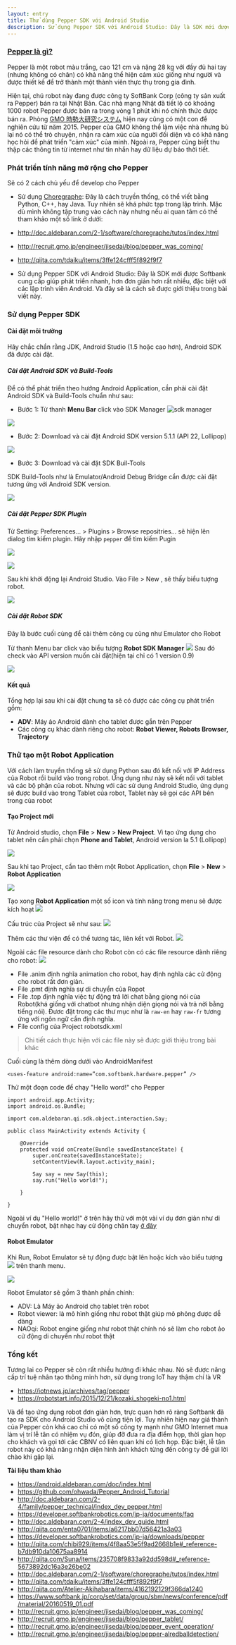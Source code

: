 ```yaml
---
layout: entry
title: Thử dùng Pepper SDK với Android Studio
description: Sử dụng Pepper SDK với Android Studio: Đây là SDK mới được Softbank cung cấp giúp phát triển nhanh, hơn đơn giản hơn rất nhiều, đặc biệt với các lập trình viên Android. Và đây sẽ là cách sẽ được giới thiệu trong bài viết này.
---
```

### [Pepper là gì?](http://www.softbank.jp/robot/products/)

Pepper là một robot màu trắng, cao 121 cm và nặng 28 kg với đầy đủ hai tay (nhưng không có chân) có khả năng thể hiện cảm xúc giống như người và được thiết kế để trở thành một thành viên thực thụ trong gia đình.

Hiện tại, chú robot này đang được công ty SoftBank Corp (công ty sản xuất ra Pepper) bán ra tại Nhật Bản. Các nhà mạng Nhật đã tiết lộ có khoảng 1000 robot Pepper được bán ra trong vòng 1 phút khi nó chính thức được bán ra. Phòng [GMO 時勢大研究システム](http://recruit.gmo.jp/engineer/jisedai/blog/pepper_was_coming/) hiện nay cũng có một con để nghiên cứu từ năm 2015. Pepper của GMO không thể làm việc nhà nhưng bù lại nó có thể trò chuyện, nhận ra cảm xúc của người đối diện và có khả năng học hỏi để phát triển "cảm xúc" của mình. Ngoài ra, Pepper cũng biết thu thập các thông tin từ internet như tin nhắn hay dữ liệu dự báo thời tiết.

### Phát triển tính năng mở rộng cho Pepper

Sẽ có 2 cách chủ yếu để develop cho Pepper

* Sử dụng [Choregraphe](http://doc.aldebaran.com/2-1/software/choregraphe/tutos/index.html): Đây là cách truyền thống, có thể viết bằng Python, C++, hay Java. Tuy nhiên sẽ khá phức tạp trong lập trình. Mặc dù mình không tập trung vào cách này nhưng nếu ai quan tâm có thể tham khảo một số link ở dưới:
 * http://doc.aldebaran.com/2-1/software/choregraphe/tutos/index.html
 * http://recruit.gmo.jp/engineer/jisedai/blog/pepper_was_coming/
 * http://qiita.com/tdaiku/items/3ffe124cfff5f892f9f7

* Sử dụng Pepper SDK với Android Studio: Đây là SDK mới được Softbank cung cấp giúp phát triển nhanh, hơn đơn giản hơn rất nhiều, đặc biệt với các lập trình viên Android. Và đây sẽ là cách sẽ được giới thiệu trong bài viết này.

### Sử dụng Pepper SDK

#### Cài đặt môi trường

Hãy chắc chắn rằng JDK, Android Studio (1.5 hoặc cao hơn), Android SDK đã được cài đặt.

##### Cài đặt Android SDK và Build-Tools

Để có thể phát triển theo hướng Android Application, cần phải cài đặt Android SDK và Build-Tools chuẩn như sau:

* Bước 1: Từ thanh **Menu Bar** click vào SDK Manager ![sdk manager](https://drive.google.com/uc?id=0B05rqFCwNCjkTE5wNFpfZmEyUVk&export=download)

![](https://drive.google.com/uc?id=0B05rqFCwNCjkOGFFWURaQUE2QUU&export=download)

* Bước 2: Download và cài đặt Android SDK version 5.1.1 (API 22, Lollipop)

![](https://drive.google.com/uc?id=0B05rqFCwNCjkTE9RTzRZdUVsbm8&export=download)

* Bước 3: Download và cài đặt SDK Buil-Tools

SDK Build-Tools như là Emulator/Android Debug Bridge cần được cài đặt tương ứng với Android SDK version.

![](https://drive.google.com/uc?id=0B05rqFCwNCjkM2RkUXdZZEpIYmM&export=download)

##### Cài đặt Pepper SDK Plugin

Từ Setting: Preferences... > Plugins > Browse repositries... sẽ hiện lên dialog tìm kiếm plugin. Hãy nhập `pepper` để tìm kiếm Pugin

![](https://drive.google.com/uc?id=0B05rqFCwNCjkX1lrTVI1aEI2Tzg&export=download)

![](https://drive.google.com/uc?id=0B05rqFCwNCjkaUFQR1loMm9SeGc&export=download)

Sau khi khởi động lại Android Studio. Vào File > New , sẽ thấy biểu tượng robot.

![](https://drive.google.com/uc?id=0B05rqFCwNCjkSGIzelBMNEFMUmc&export=download)

##### Cài đặt Robot SDK

Đây là bước cuối cùng để cài thêm công cụ cũng như Emulator cho Robot

Từ thanh Menu bar click vào biểu tượng **Robot SDK Manager** ![](https://drive.google.com/uc?id=0B05rqFCwNCjkSVZjd2Rtb1FaVDA&export=download) Sau đó check vào API version muốn cài đặt(hiện tại chỉ có 1 version 0.9)

![](https://drive.google.com/uc?id=0B05rqFCwNCjkODZGX0RiRXF2TWs&export=download)

#### Kết quả

Tổng hợp lại sau khi cài đặt chung ta sẽ có được các công cụ phát triển gồm:

* **ADV**: Máy ảo Android dành cho tablet được gắn trên Pepper
* Các công cụ khác dành riêng cho robot: **Robot Viewer, Robots Browser, Trajectory**

### Thử tạo một Robot Application

Với cách làm truyền thống sẽ sử dụng Python sau đó kết nối với IP Address của Robot rồi build vào trong robot. Ứng dụng như này sẽ kết nối với tablet và các bộ phận của robot. Nhưng với các sử dụng Android Studio, ứng dụng sẽ được build vào trong Tablet của robot, Tablet này sẽ gọi các API bên trong của robot

#### Tạo Project mới

Từ Android studio, chọn **File** > **New** > **New Project**. Vì tạo ứng dụng cho tablet nên cần phải chọn **Phone and Tablet**, Android version la 5.1 (Lollipop)

![](https://drive.google.com/uc?id=0B05rqFCwNCjkUFpVSEQzNG82WkU&export=download)

Sau khi tạo Project, cần tao thêm một Robot Application, chọn **File** > **New** > **Robot Application**

![](https://drive.google.com/uc?id=0B05rqFCwNCjkTmlIbnFvMEYzcDg&export=download)

Tạo xong **Robot Application** một số icon và tính năng trong menu sẽ được kích hoạt
![](https://drive.google.com/uc?id=0B05rqFCwNCjkdWVlbzU3SzRtWEE&export=download)

Cấu trúc của Project sẽ như sau:
![](https://drive.google.com/uc?id=0B05rqFCwNCjkREg2RnBJRmN1b0k&export=download)

Thêm các thư viện để có thể tương tác, liên kết với Robot.
![](https://drive.google.com/uc?id=0B05rqFCwNCjkVm5IbFpxeUdyM3M&export=download)

Ngoài các file resource dành cho Robot còn có các file resource dành riêng cho robot:
![](https://drive.google.com/uc?id=0B05rqFCwNCjkLWxZMWhUYmZ4UjQ&export=download)
* File .anim định nghĩa animation cho robot, hay định nghĩa các cử động cho robot rất đơn giản.
* File .pmt định nghĩa sự di chuyển của Ropot
* File .top định nghĩa việc tự động trả lời chat bằng giọng nói của Robot(khá giống với chatbot nhưng nhận diện giọng nói và trả nời bằng tiếng nói). Đươc đặt trong các thư mục như là `raw-en` hay `raw-fr` tương ứng với ngôn ngữ cần định nghĩa.
* File config của Project robotsdk.xml
> Chi tiết cách thực hiện với các file này sẽ được giới thiệu trong bài khác

Cuối cùng là thêm dòng dưới vào AndroidManifest
```
<uses-feature android:name=”com.softbank.hardware.pepper” />
```

Thử một đoạn code để chạy "Hello word!" cho Pepper

```
import android.app.Activity;
import android.os.Bundle;

import com.aldebaran.qi.sdk.object.interaction.Say;

public class MainActivity extends Activity {

    @Override
    protected void onCreate(Bundle savedInstanceState) {
        super.onCreate(savedInstanceState);
        setContentView(R.layout.activity_main);

        Say say = new Say(this);
        say.run("Hello world!");

    }

}
```
Ngoài ví dụ "Hello world!" ở trên hãy thử với một vài ví dụ đơn giản như di chuyển robot, bật nhạc hay cử động chân tay [ở đây](https://android.aldebaran.com/doc/tutorials.html)

#### Robot Emulator

Khi Run, Robot Emulator sẽ tự động được bật lên hoặc kích vào biểu tượng ![](https://drive.google.com/uc?id=0B05rqFCwNCjkNVJBamR6MXpqSm8&export=download) trên thanh menu.

![](https://drive.google.com/uc?id=0B05rqFCwNCjkM1BmaUs1NkllNlU&export=download)

Robot Emulator sẽ gồm 3 thành phần chính:

* ADV: Là Máy ảo Android cho tablet trên robot
* Robot viewer: là mô hình giống như robot thật giúp mô phỏng được dễ dàng
* NAOqi: Robot engine giống như robot thật chính nó sẽ làm cho robot ảo cử động di chuyển như robot thật

### Tổng kết
Tương lai co Pepper sẽ còn rất nhiều hướng đi khác nhau. Nó sẽ được nâng cấp trí tuệ nhân tạo thông minh hơn, sử dụng trong IoT hay thậm chí là VR

* https://iotnews.jp/archives/tag/pepper
* https://robotstart.info/2015/12/21/kozaki_shogeki-no1.html

Và để tạo ứng dụng robot đơn giản hơn, trực quan hơn rõ ràng Softbank đã tạo ra SDK cho Android Studio vô cùng tiện lợi.
Tuy nhiên hiện nay giá thành của Pepper còn khá cao chỉ có một số công ty mạnh như GMO Internet mua làm vị trí lễ tân có nhiệm vụ đón, giúp đỡ đưa ra địa điểm họp, thời gian họp cho khách và gọi tới các CBNV có liên quan khi có lịch họp. Đặc biệt, lễ tân robot này có khả năng nhận diện hình ảnh khách từng đến công ty để gửi lời chào khi gặp lại.


**Tài liệu tham khảo**

* https://android.aldebaran.com/doc/index.html
* https://github.com/ohwada/Pepper_Android_Tutorial
* http://doc.aldebaran.com/2-4/family/pepper_technical/index_dev_pepper.html
* https://developer.softbankrobotics.com/jp-ja/documents/faq
* http://doc.aldebaran.com/2-4/index_dev_guide.html
* http://qiita.com/enta0701/items/a6217bb07d56421a3a03
* https://developer.softbankrobotics.com/jp-ja/downloads/pepper
* http://qiita.com/chibi929/items/4f8aa53e5f9ad2668b1e#_reference-b7db910da10675aa8914
* http://qiita.com/Suna/items/235708f9833a92dd598d#_reference-5673892dc16a3e26be02
* http://doc.aldebaran.com/2-1/software/choregraphe/tutos/index.html
* http://qiita.com/tdaiku/items/3ffe124cfff5f892f9f7
* http://qiita.com/Atelier-Akihabara/items/4162192129f366da1240
* https://www.softbank.jp/corp/set/data/group/sbm/news/conference/pdf/material/20160519_01.pdf
* http://recruit.gmo.jp/engineer/jisedai/blog/pepper_was_coming/
* http://recruit.gmo.jp/engineer/jisedai/blog/pepper_tablet/
* http://recruit.gmo.jp/engineer/jisedai/blog/pepper_event_operation/
* http://recruit.gmo.jp/engineer/jisedai/blog/pepper-alredballdetection/